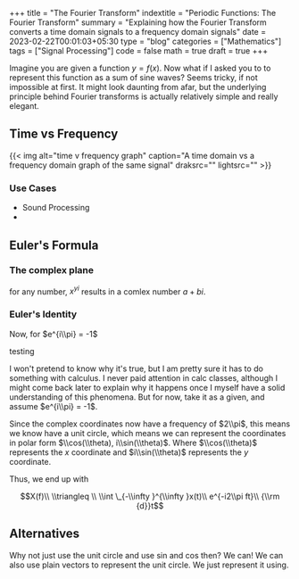 +++
title = "The Fourier Transform"
indextitle = "Periodic Functions: The Fourier Transform"
summary = "Explaining how the Fourier Transform converts a time domain signals to a frequency domain signals"
date = 2023-02-22T00:01:03+05:30
type = "blog"
categories = ["Mathematics"]
tags = ["Signal Processing"]
code = false
math = true
draft = true
+++

Imagine you are given a function $y = f(x)$. Now what if I asked you to to represent this function as a sum of sine waves? Seems tricky, if not impossible at first. It might look daunting from afar, but the underlying principle behind Fourier transforms is actually relatively simple and really elegant.

## Time vs Frequency

{{< img alt="time v frequency graph" caption="A time domain vs a frequency domain graph of the same signal" draksrc="" lightsrc="" >}}

### Use Cases

* Sound Processing
*

## Euler's Formula

### The complex plane



for any number, $x^{yi}$ results in a comlex number $a + bi$.

### Euler's Identity
Now, for $e^{i\\pi} = -1$

testing

I won't pretend to know why it's true, but I am pretty sure it has to do something with calculus. I never paid attention in calc classes, although I might come back later to explain why it happens once I myself have a solid understanding of this phenomena. But for now, take it as a given, and assume $e^{i\\pi} = -1$.

Since the complex coordinates now have a frequency of $2\\pi$, this means we know have a unit circle, which means we can represent the coordinates in polar form $\\cos(\\theta), i\\sin(\\theta)$. Where $\\cos(\\theta)$ represents the $x$ coordinate and $i\\sin(\\theta)$ represents the $y$ coordinate.


Thus, we end up with

$$X(f)\\ \\triangleq \\ \\int \_{-\\infty }^{\\infty }x(t)\\ e^{-i2\\pi ft}\\ {\\rm {d}}t$$

## Alternatives
Why not just use the unit circle and use sin and cos then? We can! We can also use plain vectors to represent the unit circle. We just represent it using.

[^1]:
